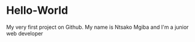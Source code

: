 # Hello-World
My very first project on Github. 
My name is Ntsako Mgiba and I'm a junior web developer
